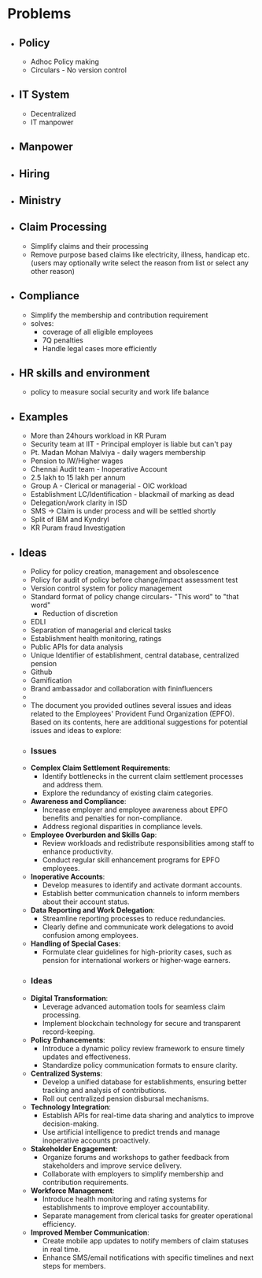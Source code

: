 # Problems
- ## Policy
	- Adhoc Policy making
	- Circulars - No version control
- ## IT System
	- Decentralized
	- IT manpower
- ## Manpower
- ## Hiring
- ## Ministry
- ## Claim Processing
	- Simplify claims and their processing
	- Remove purpose based claims like electricity, illness, handicap etc. (users may optionally write select the reason from list or select any other reason)
- ## Compliance
	- Simplify the membership and contribution requirement
	- solves:
		- coverage of all eligible employees
		- 7Q penalties
		- Handle legal cases more efficiently
- ## HR skills and environment
	- policy to measure social security and work life balance
- ## Examples
	- More than 24hours workload in KR Puram
	- Security team at IIT - Principal employer is liable but can't pay
	- Pt. Madan Mohan Malviya - daily wagers membership
	- Pension to IW/Higher wages
	- Chennai Audit team - Inoperative Account
	- 2.5 lakh to 15 lakh per annum
	- Group A - Clerical or managerial - OIC workload
	- Establishment LC/Identification - blackmail of marking as dead
	- Delegation/work clarity in ISD
	- SMS -> Claim is under process and will be settled shortly
	- Split of IBM and Kyndryl
	- KR Puram fraud Investigation
- ## Ideas
	- Policy for policy creation, management and obsolescence
	- Policy for audit of policy before change/impact assessment test
	- Version control system for policy management
	- Standard format of policy change circulars- "This word" to "that word"
		- Reduction of discretion
	- EDLI
	- Separation of managerial and clerical tasks
	- Establishment health monitoring, ratings
	- Public APIs for data analysis
	- Unique Identifier of establishment, central database, centralized pension
	- Github
	- Gamification
	- Brand ambassador and collaboration with fininfluencers
	-
	- The document you provided outlines several issues and ideas related to the Employees' Provident Fund Organization (EPFO). Based on its contents, here are additional suggestions for potential issues and ideas to explore:
	- ### Issues
	- **Complex Claim Settlement Requirements**:
		- Identify bottlenecks in the current claim settlement processes and address them.
		- Explore the redundancy of existing claim categories.
	- **Awareness and Compliance**:
		- Increase employer and employee awareness about EPFO benefits and penalties for non-compliance.
		- Address regional disparities in compliance levels.
	- **Employee Overburden and Skills Gap**:
		- Review workloads and redistribute responsibilities among staff to enhance productivity.
		- Conduct regular skill enhancement programs for EPFO employees.
	- **Inoperative Accounts**:
		- Develop measures to identify and activate dormant accounts.
		- Establish better communication channels to inform members about their account status.
	- **Data Reporting and Work Delegation**:
		- Streamline reporting processes to reduce redundancies.
		- Clearly define and communicate work delegations to avoid confusion among employees.
	- **Handling of Special Cases**:
		- Formulate clear guidelines for high-priority cases, such as pension for international workers or higher-wage earners.
	- ### Ideas
	- **Digital Transformation**:
		- Leverage advanced automation tools for seamless claim processing.
		- Implement blockchain technology for secure and transparent record-keeping.
	- **Policy Enhancements**:
		- Introduce a dynamic policy review framework to ensure timely updates and effectiveness.
		- Standardize policy communication formats to ensure clarity.
	- **Centralized Systems**:
		- Develop a unified database for establishments, ensuring better tracking and analysis of contributions.
		- Roll out centralized pension disbursal mechanisms.
	- **Technology Integration**:
		- Establish APIs for real-time data sharing and analytics to improve decision-making.
		- Use artificial intelligence to predict trends and manage inoperative accounts proactively.
	- **Stakeholder Engagement**:
		- Organize forums and workshops to gather feedback from stakeholders and improve service delivery.
		- Collaborate with employers to simplify membership and contribution requirements.
	- **Workforce Management**:
		- Introduce health monitoring and rating systems for establishments to improve employer accountability.
		- Separate management from clerical tasks for greater operational efficiency.
	- **Improved Member Communication**:
		- Create mobile app updates to notify members of claim statuses in real time.
		- Enhance SMS/email notifications with specific timelines and next steps for members.